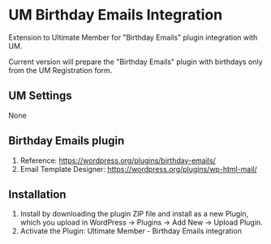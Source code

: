 # UM Birthday Emails Integration
Extension to Ultimate Member for "Birthday Emails" plugin integration with UM.

Current version will prepare the "Birthday Emails" plugin with birthdays only from the UM Registration form.

## UM Settings
None

## Birthday Emails plugin
1. Reference: https://wordpress.org/plugins/birthday-emails/
2. Email Template Designer: https://wordpress.org/plugins/wp-html-mail/

## Installation
1. Install by downloading the plugin ZIP file and install as a new Plugin, which you upload in WordPress -> Plugins -> Add New -> Upload Plugin.
2. Activate the Plugin: Ultimate Member - Birthday Emails integration
